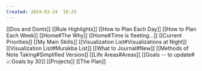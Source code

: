 ```yaml
---
Created: 2024-03-24  18:25 
---
```

[[Dos and Donts]]
[[Rule Highlights]]
[[How to Plan Each Day]]
[[How to Plan Each Week]]
[[Home#The Why]]
[[Home#Time is fleeting...]]
[[Current Priorities]]
[[My Main Skills]]
[[Visualization List#Visualizations at Night]]
[[Visualization List#Murakba List]]
[[What to Journal#New]]
[[Methods of Note Taking#Simplified Version]]
[[Life Areas#Areas]]
[[Goals -- to update#📈Goals by 30]]
[[Projects]]
[[The Plan]]